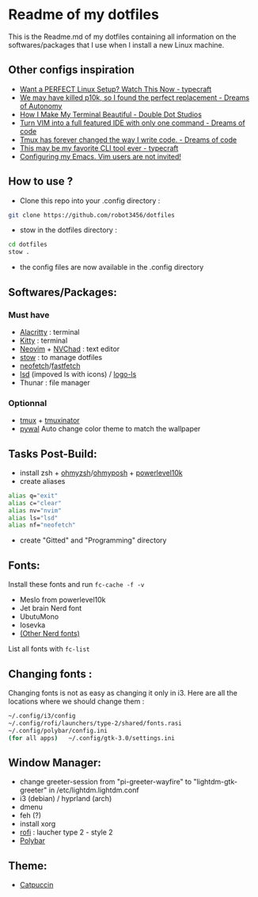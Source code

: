 # Readme of my dotfiles

This is the Readme.md of my dotfiles containing all information on the softwares/packages that I use when I install a new Linux machine. 

## Other configs inspiration

- [Want a PERFECT Linux Setup? Watch This Now - typecraft](https://www.youtube.com/watch?v=wXZgUudR41I)
- [We may have killed p10k, so I found the perfect replacement - Dreams of Autonomy](https://www.youtube.com/watch?v=9U8LCjuQzdc)
- [How I Make My Terminal Beautiful - Double Dot Studios](https://www.youtube.com/watch?v=iFALVHmzPCE)
- [Turn VIM into a full featured IDE with only one command - Dreams of code](https://www.youtube.com/watch?v=Mtgo-nP_r8Y&list=PL05iK6gnYad1sb4iQyqsim_Jc_peZdNXf&index=2)
- [Tmux has forever changed the way I write code. - Dreams of code](https://www.youtube.com/watch?v=DzNmUNvnB04)
- [This may be my favorite CLI tool ever - typecraft](https://www.youtube.com/watch?v=oTNRvnQLLLs)
- [Configuring my Emacs. Vim users are not invited!](https://www.youtube.com/watch?v=PKaJoqQQoIA)
## How to use ?

- Clone this repo into your .config directory :

```bash
git clone https://github.com/robot3456/dotfiles
```

- stow in the dotfiles directory :

```bash
cd dotfiles 
stow .
```
- the config files are now available in the .config directory

## Softwares/Packages:
### Must have 
- [Alacritty](https://github.com/alacritty/alacritty) : terminal
- [Kitty](https://github.com/kovidgoyal/kitty) : terminal
- [Neovim](https://github.com/neovim/neovim) + [NVChad](https://github.com/NvChad/NvChad) : text editor
- [stow](https://www.gnu.org/software/stow/) : to manage dotfiles
- [neofetch]()/[fastfetch](https://github.com/sameemul-haque/dotfiles/tree/mocha/.config/fastfetch)
- [lsd]() (impoved ls with icons) / [logo-ls](https://github.com/Yash-Handa/logo-ls?tab=readme-ov-file#linux)
- Thunar : file manager
### Optionnal
- [tmux](https://github.com/tmux/tmux/wiki) + [tmuxinator](https://github.com/tmuxinator/tmuxinator)
- [pywal](https://github.com/dylanaraps/pywal) Auto change color theme to match the wallpaper


## Tasks Post-Build: 
- install zsh + [ohmyzsh](https://github.com/ohmyzsh/ohmyzsh)/[ohmyposh](https://github.com/JanDeDobbeleer/oh-my-posh) + [powerlevel10k](https://github.com/romkatv/powerlevel10k)
- create aliases
```bash
alias q="exit"
alias c="clear"
alias nv="nvim"
alias ls="lsd" 
alias nf="neofetch"
```
- create "Gitted" and "Programming" directory


## Fonts:

Install these fonts and run ```fc-cache -f -v```

- Meslo from powerlevel10k 
- Jet brain Nerd font
- UbutuMono 
- Iosevka
- [(Other Nerd fonts)](https://www.nerdfonts.com/)

List all fonts with ```fc-list```

## Changing fonts : 

Changing fonts is not as easy as changing it only in i3. 
Here are all the locations where we should change them : 

```bash
~/.config/i3/config
~/.config/rofi/launchers/type-2/shared/fonts.rasi
~/.config/polybar/config.ini
(for all apps)   ~/.config/gtk-3.0/settings.ini 

```

## Window Manager:
- change greeter-session from "pi-greeter-wayfire" to "lightdm-gtk-greeter" in /etc/lightdm.lightdm.conf
- i3 (debian) / hyprland (arch) 
- dmenu 
- feh (?)
- install xorg
- [rofi](https://github.com/adi1090x/rofi) : laucher type 2 - style 2
- [Polybar](https://github.com/polybar/polybar)


## Theme:
- [Catpuccin](https://github.com/catppuccin/catppuccin)



